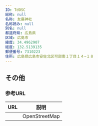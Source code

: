 ```yaml
---
ID: TdOSC
総称: null
名称: 友廣神社
名称読み: null
別名: null
都道府県: 広島県
区域: 広島市
緯度: 34.4962907
経度: 132.5139135
郵便番号: 7310223
住所: 広島県広島市安佐北区可部南１丁目１４−１８
---
```


## その他

### 参考URL

| URL | 説明          |
| --- | ------------- |
|     | OpenStreetMap |
